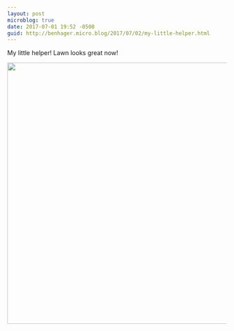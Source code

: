 ```yaml
---
layout: post
microblog: true
date: 2017-07-01 19:52 -0500
guid: http://benhager.micro.blog/2017/07/02/my-little-helper.html
---
```

My little helper! Lawn looks great now!

<img src="http://hager.blog/uploads/2017/4eddcb5695.jpg" width="600" height="600" style="height: auto" />
